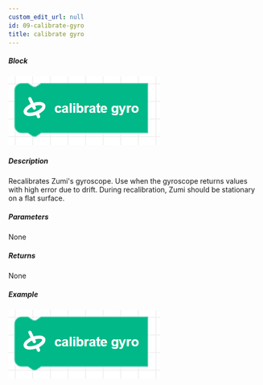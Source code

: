 ```yaml
---
custom_edit_url: null
id: 09-calibrate-gyro
title: calibrate gyro
---
```


##### Block

![calibrate gyro image](calibrate_gyro.png)

##### Description

Recalibrates Zumi's gyroscope. Use when the gyroscope returns values with high error due to drift. During recalibration, Zumi should be stationary on a flat surface. <br />

##### Parameters

None

##### Returns

None

##### Example

![calibrate gyro example](calibrate_gyro.png)
